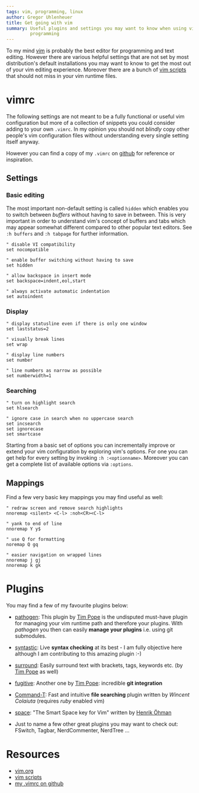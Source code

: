 ```yaml
---
tags: vim, programming, linux
author: Gregor Uhlenheuer
title: Get going with vim
summary: Useful plugins and settings you may want to know when using vim for
         programming
---
```


To my mind [vim][1] is probably the best editor for programming and text
editing. However there are various helpful settings that are not set by most
distribution's default installations you may want to know to get the most out
of your vim editing experience. Moreover there are a bunch of [vim scripts][2]
that should not miss in your vim runtime files.


# vimrc

The following settings are not meant to be a fully functional or useful vim
configuration but more of a collection of snippets you could consider adding
to your own `.vimrc`. In my opinion you should not *blindly* copy other
people's vim configuration files without understanding every single setting
itself anyway.

However you can find a copy of my `.vimrc` on [github][3] for reference or
inspiration.

## Settings

### Basic editing

The most important non-default setting is called `hidden` which enables you to
switch between *buffers* without having to save in between. This is very
important in order to understand vim's concept of buffers and tabs which may
appear somewhat different compared to other popular text editors. See `:h
buffers` and `:h tabpage` for further information.

    " disable VI compatibility
    set nocompatible

    " enable buffer switching without having to save
    set hidden

    " allow backspace in insert mode
    set backspace=indent,eol,start

    " always activate automatic indentation
    set autoindent

### Display

    " display statusline even if there is only one window
    set laststatus=2

    " visually break lines
    set wrap

    " display line numbers
    set number

    " line numbers as narrow as possible
    set numberwidth=1

### Searching

    " turn on highlight search
    set hlsearch

    " ignore case in search when no uppercase search
    set incsearch
    set ignorecase
    set smartcase

Starting from a basic set of options you can incrementally improve or extend
your vim configuration by exploring vim's options. For one you can get help for
every setting by invoking `:h :<optionname>`. Moreover you can get a complete
list of available options via `:options`.


## Mappings

Find a few very basic key mappings you may find useful as well:

    " redraw screen and remove search highlights
    nnoremap <silent> <C-l> :noh<CR><C-l>

    " yank to end of line
    nnoremap Y y$

    " use Q for formatting
    noremap Q gq

    " easier navigation on wrapped lines
    nnoremap j gj
    nnoremap k gk


# Plugins

You may find a few of my favourite plugins below:

* [pathogen][5]: This plugin by [Tim Pope][4] is the undisputed must-have
  plugin for managing your vim runtime path and therefore your plugins. With
  *pathogen* you then can easily **manage your plugins** i.e. using git
  submodules.

* [syntastic][6]: Live **syntax checking** at its best - I am fully objective
  here although I am contributing to this amazing plugin :-)

* [surround][7]: Easily surround text with brackets, tags, keywords etc. (by
  [Tim Pope][4] as well)

* [fugitive][8]: Another one by [Tim Pope][4]: incredible **git integration**

* [Command-T][9]: Fast and intuitive **file searching** plugin written by
  *Wincent Colaiuta* (requires *ruby* enabled vim)

* [space][10]: "The Smart Space key for Vim" written by [Henrik Öhman][11]

* Just to name a few other great plugins you may want to check out: FSwitch,
  Tagbar, NerdCommenter, NerdTree ...

# Resources

* [vim.org][1]
* [vim scripts][2]
* [my .vimrc on github][3]


[1]: http://www.vim.org
[2]: http://www.vim.org/scripts
[3]: https://github.com/kongo2002/dotfiles/blob/master/.vimrc
[4]: https://github.com/tpope/
[5]: https://github.com/tpope/vim-pathogen
[6]: https://github.com/scrooloose/syntastic
[7]: https://github.com/tpope/vim-surround
[8]: https://github.com/tpope/vim-fugitive
[9]: https://wincent.com/products/command-t
[10]: https://github.com/spiiph/vim-space
[11]: https://github.com/spiiph
